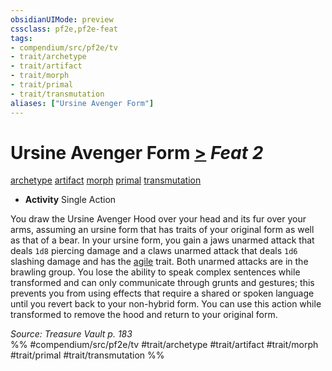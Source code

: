 ```yaml
---
obsidianUIMode: preview
cssclass: pf2e,pf2e-feat
tags:
- compendium/src/pf2e/tv
- trait/archetype
- trait/artifact
- trait/morph
- trait/primal
- trait/transmutation
aliases: ["Ursine Avenger Form"]
---
```

# Ursine Avenger Form  [>](rules/core-rulebook/chapter-9-playing-the-game.md#Actions "Single Action") *Feat 2*  
[archetype](rules/traits/archetype.md)  [artifact](rules/traits/artifact-gmg.md)  [morph](rules/traits/morph.md)  [primal](rules/traits/primal.md)  [transmutation](rules/traits/transmutation.md)  

- **Activity** Single Action

You draw the Ursine Avenger Hood over your head and its fur over your arms, assuming an ursine form that has traits of your original form as well as that of a bear. In your ursine form, you gain a jaws unarmed attack that deals `1d8` piercing damage and a claws unarmed attack that deals `1d6` slashing damage and has the [agile](rules/traits/agile.md) trait. Both unarmed attacks are in the brawling group. You lose the ability to speak complex sentences while transformed and can only communicate through grunts and gestures; this prevents you from using effects that require a shared or spoken language until you revert back to your non-hybrid form. You can use this action while transformed to remove the hood and return to your original form.

*Source: Treasure Vault p. 183*  
%% #compendium/src/pf2e/tv #trait/archetype #trait/artifact #trait/morph #trait/primal #trait/transmutation %%
